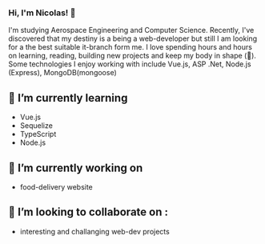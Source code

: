 ### Hi, I'm Nicolas! 👋

I'm studying Aerospace Engineering and Computer Science. Recently, I've discovered that my destiny is a being a web-developer but still I am looking for a the best suitable it-branch form me.
I love spending hours and hours on learning, reading, building new projects and keep my body in shape (🤣).
Some technologies I enjoy working with include Vue.js, ASP .Net, Node.js (Express), MongoDB(mongoose)

## 🌱 I’m currently learning 
* Vue.js
* Sequelize
* TypeScript
* Node.js
## 🔭 I’m currently working on
* food-delivery website
## 👯 I’m looking to collaborate on :
* interesting and challanging web-dev projects

<!--
**mikpaszkowski/mikpaszkowski** is a ✨ _special_ ✨ repository because its `README.md` (this file) appears on your GitHub profile.

Here are some ideas to get you started:

- 🔭 I’m currently working on ...
- 🌱 I’m currently learning ...
- 👯 I’m looking to collaborate on ...
- 🤔 I’m looking for help with ...
- 💬 Ask me about ...
- 📫 How to reach me: ...
- 😄 Pronouns: ...
- ⚡ Fun fact: ...
-->
